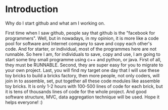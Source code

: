 # Introduction
Why do I start github and what am I working on.

First time when I saw github, people say that github is the "facebook for programmers".
Well, but in nowadays, in my opinion, it is more like a code pool for software and Internet company to save and copy each other's code.
And for starter, or individual, most of the programmes here are not runnable.
So here I am, for individuals to save, copy and use, I am going to start some tiny small programme using c++ and python, or java.
First of all, they must be RUNNABLE.
Second, they are super easy for you to migrate to your own project.
Last, you will find my target one day that I will use these toy bricks to build a bricks factory, then more people, not only coders, will join in to assemble, set, put together all these code modules like assemble toy bricks.
It is only 1-2 hours with 100-500 lines of code for each brick, but it is tens of thousands lines of code for the whole project.
And good software structure, MVC, data aggregation technique will be used.
Hope it helps everyone! :)
